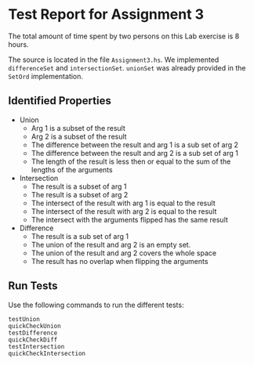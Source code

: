 # Test Report for Assignment 3

The total amount of time spent by two persons on this Lab exercise is 8 hours.

The source is located in the file `Assignment3.hs`. We implemented `differenceSet` and `intersectionSet`. `unionSet` was already provided in the `SetOrd` implementation.

## Identified Properties

- Union
  - Arg 1 is a subset of the result
  - Arg 2 is a subset of the result
  - The difference between the result and arg 1 is a sub set of arg 2
  - The difference between the result and arg 2 is a sub set of arg 1
  - The length of the result is less then or equal to the sum of the lengths of the arguments
- Intersection
  - The result is a subset of arg 1
  - The result is a subset of arg 2
  - The intersect of the result with arg 1 is equal to the result
  - The intersect of the result with arg 2 is equal to the result
  - The intersect with the arguments flipped has the same result
- Difference
  - The result is a sub set of arg 1
  - The union of the result and arg 2 is an empty set.
  - The union of the result and arg 2 covers the whole space
  - The result has no overlap when flipping the arguments

## Run Tests

Use the following commands to run the different tests:

```
testUnion
quickCheckUnion
testDifference
quickCheckDiff
testIntersection
quickCheckIntersection
```
